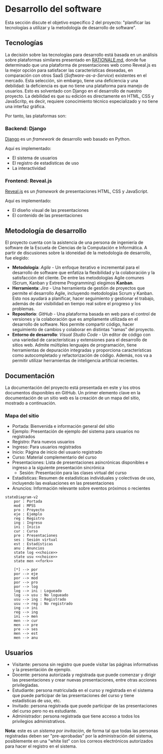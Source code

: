 # Desarrollo del software

Esta sección discute el objetivo específico 2 del proyecto: "planificar las tecnologías a utilizar y la metodología de desarrollo de software".

## Tecnologías

La decisión sobre las tecnologías para desarrollo está basada en un análisis sobre plataformas similares presentado en [RATIONALE.md](RATIONALE.md), donde fue determinado que una plataforma de presentaciones web como Reveal.js es la mejor opción para satisfacer las características deseadas, en comparación con otros SaaS (*Software-as-a-Service*) existentes en el mercado. Esta selección, sin embargo, tiene una deficiencia y una debilidad: la deficiencia es que no tiene una plataforma para manejo de usuarios. Esto es solventado con Django en el desarrollo de nuestro proyecto. La debilidad es que su edición es directamente en HTML, CSS y JavaScritp, es decir, requiere conocimiento técnico especializado y no tiene una interfaz gráfica.

Por tanto, las plataformas son:

### Backend: Django

[Django](https://www.djangoproject.com/) es un *framework* de desarrollo web basado en Python.

Aquí es implementado:

- El sistema de usuarios
- El registro de estadísticas de uso
- La interactividad

### Frontend: Reveal.js

[Reveal.js](https://revealjs.com/) es un *framework* de presentaciones HTML, CSS y JavaScript.

Aquí es implementado:

- El diseño visual de las presentaciones
- El contenido de las presentaciones

## Metodología de desarrollo

El proyecto cuenta con la asistencia de una persona de ingeniería de software de la Escuela de Ciencias de la Computación e Informática. A partir de discusiones sobre la idoneidad de la metodología de desarrollo, fue elegido:

- **Metodología**: _Agile_ - Un enfoque iterativo e incremental para el desarrollo de software que enfatiza la flexibilidad y la colaboración y la satisfacción del cliente. De entre las metodologías Agile comunes (Scrum, Kanban y Extreme Programming) elegimos **Kanban**.
- **Herramienta**: _Jira_ - Una herramienta de gestión de proyectos que permite el desarrollo Agile, incluyendo metodologías Scrum y Kanban. Esto nos ayudará a planificar, hacer seguimiento y gestionar el trabajo, además de dar visibilidad en tiempo real sobre el progreso y los problemas.
- **Repositorio**: _GitHub_ - Una plataforma basada en web para el control de versiones y la colaboración que es ampliamente utilizada en el desarrollo de software. Nos permite compartir código, hacer seguimiento de cambios y colaborar en distintas "ramas" del proyecto.
- **Entorno de desarrollo**: _Visual Studio Code_ - Un editor de código con una variedad de características y extensiones para el desarrollo de sitios web. Admite múltiples lenguajes de programación, tiene herramientas de depuración integradas y proporciona características como autocompletado y refactorización de código. Además, nos va a permitir utilizar herramientas de inteligencia artificial recientes.

## Documentación

La documentación del proyecto está presentada en este y los otros documentos disponibles en GitHub. Un primer elemento clave en la documentación de un sitio web es la creación de un mapa del sitio, mostrado a continuación.

### Mapa del sitio

- Portada: Bienvenida e información general del sitio
- Ejemplo: Presentación de ejemplo del sistema para usuarios no registrados
- Registro: Para nuevos usuarios
- Ingreso: Para usuarios registrados
- Inicio: Página de inicio del usuario registrado
- Curso: Material complementario del curso
- Presentaciones: Lista de presentaciones asincrónicas disponibles e ingreso a la siguiente presentación sincrónica
  - Sesión: Presentación para las clases virtual del curso
- Estadísticas: Resumen de estadísticas individuales y colectivas de uso, incluyendo las evaluaciones en las presentaciones
- Anuncios: Información relevante sobre eventos próximos o recientes

```mermaid
stateDiagram-v2
    por : Portada
    mod : MPSS
    pro : Proyecto
    eje : Ejemplo
    reg : Registro
    ing : Ingreso
    ini : Inicio
    cur : Curso
    pre : Presentaciones
    ses : Sesión virtual
    est : Estadísticas
    anu : Anuncios
    state log <<choice>>
    state usu <<choice>>
    state men <<fork>>

    [*] --> por
    por --> eje
    por --> mod
    por --> pro
    por --> log
    log --> ini : Logueado
    log --> usu : No logueado
    usu --> ing : Registrado
    usu --> reg : No registrado
    ing --> ini
    reg --> ing
    ini --> men
    men --> cur
    men --> pre
    pre --> ses
    men --> est
    men --> anu
```

## Usuarios

- Visitante: persona sin registro que puede visitar las páginas informativas y la presentación de ejemplo.
- Docente: persona autorizada y registrada que puede comenzar y dirigir las presentaciones y crear nuevas presentaciones, entre otras acciones privilegiadas.
- Estudiante: persona matriculada en el curso y registrada en el sistema que puede participar de las presentaciones del curso y tiene estadísticas de uso, etc.
- Invitado: persona registrada que puede participar de las presentaciones del curso pero no es estudiante.
- Administrador: persona registrada que tiene acceso a todos los privilegios administrativos.

**Nota**: este es un *sistema por invitación*, de forma tal que todas las personas registradas deben ser "pre-aprobadas" por la administración del sistema, posiblemente en una "white list" con los correos electrónicos autorizados para hacer el registro en el sistema.
